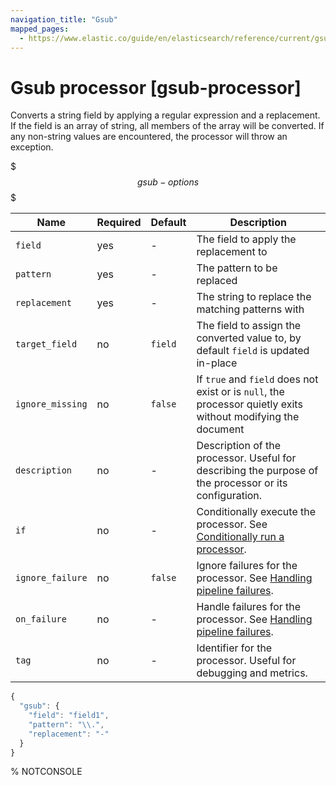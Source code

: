 ```yaml
---
navigation_title: "Gsub"
mapped_pages:
  - https://www.elastic.co/guide/en/elasticsearch/reference/current/gsub-processor.html
---
```


# Gsub processor [gsub-processor]


Converts a string field by applying a regular expression and a replacement. If the field is an array of string, all members of the array will be converted. If any non-string values are encountered, the processor will throw an exception.

$$$gsub-options$$$

| Name | Required | Default | Description |
| --- | --- | --- | --- |
| `field` | yes | - | The field to apply the replacement to |
| `pattern` | yes | - | The pattern to be replaced |
| `replacement` | yes | - | The string to replace the matching patterns with |
| `target_field` | no | `field` | The field to assign the converted value to, by default `field` is updated in-place |
| `ignore_missing` | no | `false` | If `true` and `field` does not exist or is `null`, the processor quietly exits without modifying the document |
| `description` | no | - | Description of the processor. Useful for describing the purpose of the processor or its configuration. |
| `if` | no | - | Conditionally execute the processor. See [Conditionally run a processor](docs-content://manage-data/ingest/transform-enrich/ingest-pipelines.md#conditionally-run-processor). |
| `ignore_failure` | no | `false` | Ignore failures for the processor. See [Handling pipeline failures](docs-content://manage-data/ingest/transform-enrich/ingest-pipelines.md#handling-pipeline-failures). |
| `on_failure` | no | - | Handle failures for the processor. See [Handling pipeline failures](docs-content://manage-data/ingest/transform-enrich/ingest-pipelines.md#handling-pipeline-failures). |
| `tag` | no | - | Identifier for the processor. Useful for debugging and metrics. |

```js
{
  "gsub": {
    "field": "field1",
    "pattern": "\\.",
    "replacement": "-"
  }
}
```
% NOTCONSOLE


